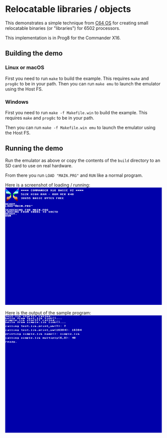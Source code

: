# Relocatable libraries / objects

This demonstrates a simple technique from [C64 OS](https://c64os.com/post/relocatable_6502) for creating small relocatable binaries (or "libraries") for 6502 processors.

This implementation is in Prog8 for the Commander X16.

## Building the demo

### Linux or macOS

First you need to run `make` to build the example. This requires `make` and `prog8c` to be in your path.
Then you can run `make emu` to launch the emulator using the Host FS.

### Windows
First you need to run `make -f Makefile.win` to build the example.  This requires `make` and `prog8c` to be in your path.

Then you can run `make -f Makefile.win emu` to launch the emulator using the Host FS.

## Running the demo

Run the emulator as above or copy the contents of the `build` directory to an SD card to use on real hardware.

From there you run `LOAD "MAIN.PRG"` and `RUN` like a normal program.

Here is a screenshot of loading / running: ![loading](images/loading.png)

Here is the output of the sample program: ![output](images/output.png)
